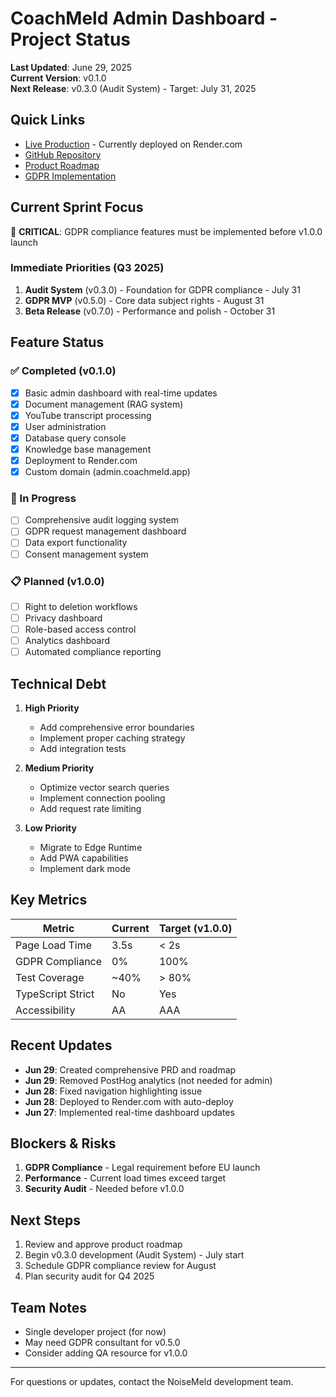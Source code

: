 # CoachMeld Admin Dashboard - Project Status

**Last Updated**: June 29, 2025  
**Current Version**: v0.1.0  
**Next Release**: v0.3.0 (Audit System) - Target: July 31, 2025

## Quick Links
- [Live Production](https://admin.coachmeld.app) - Currently deployed on Render.com
- [GitHub Repository](https://github.com/NoiseMeldOrg/coach-meld-admin)
- [Product Roadmap](../PRODUCT_ROADMAP.md)
- [GDPR Implementation](../GDPR_IMPLEMENTATION_PLAN.md)

## Current Sprint Focus
🚨 **CRITICAL**: GDPR compliance features must be implemented before v1.0.0 launch

### Immediate Priorities (Q3 2025)
1. **Audit System** (v0.3.0) - Foundation for GDPR compliance - July 31
2. **GDPR MVP** (v0.5.0) - Core data subject rights - August 31
3. **Beta Release** (v0.7.0) - Performance and polish - October 31

## Feature Status

### ✅ Completed (v0.1.0)
- [x] Basic admin dashboard with real-time updates
- [x] Document management (RAG system)
- [x] YouTube transcript processing
- [x] User administration
- [x] Database query console
- [x] Knowledge base management
- [x] Deployment to Render.com
- [x] Custom domain (admin.coachmeld.app)

### 🚧 In Progress
- [ ] Comprehensive audit logging system
- [ ] GDPR request management dashboard
- [ ] Data export functionality
- [ ] Consent management system

### 📋 Planned (v1.0.0)
- [ ] Right to deletion workflows
- [ ] Privacy dashboard
- [ ] Role-based access control
- [ ] Analytics dashboard
- [ ] Automated compliance reporting

## Technical Debt
1. **High Priority**
   - Add comprehensive error boundaries
   - Implement proper caching strategy
   - Add integration tests

2. **Medium Priority**
   - Optimize vector search queries
   - Implement connection pooling
   - Add request rate limiting

3. **Low Priority**
   - Migrate to Edge Runtime
   - Add PWA capabilities
   - Implement dark mode

## Key Metrics
| Metric | Current | Target (v1.0.0) |
|--------|---------|-----------------|
| Page Load Time | 3.5s | < 2s |
| GDPR Compliance | 0% | 100% |
| Test Coverage | ~40% | > 80% |
| TypeScript Strict | No | Yes |
| Accessibility | AA | AAA |

## Recent Updates
- **Jun 29**: Created comprehensive PRD and roadmap
- **Jun 29**: Removed PostHog analytics (not needed for admin)
- **Jun 28**: Fixed navigation highlighting issue
- **Jun 28**: Deployed to Render.com with auto-deploy
- **Jun 27**: Implemented real-time dashboard updates

## Blockers & Risks
1. **GDPR Compliance** - Legal requirement before EU launch
2. **Performance** - Current load times exceed target
3. **Security Audit** - Needed before v1.0.0

## Next Steps
1. Review and approve product roadmap
2. Begin v0.3.0 development (Audit System) - July start
3. Schedule GDPR compliance review for August
4. Plan security audit for Q4 2025

## Team Notes
- Single developer project (for now)
- May need GDPR consultant for v0.5.0
- Consider adding QA resource for v1.0.0

---

For questions or updates, contact the NoiseMeld development team.